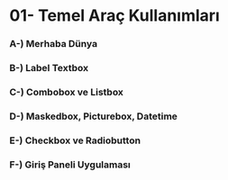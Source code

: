 # 01- Temel Araç Kullanımları

### A-) Merhaba Dünya

### B-) Label Textbox

### C-) Combobox ve Listbox

### D-) Maskedbox, Picturebox, Datetime

### E-) Checkbox ve Radiobutton

### F-) Giriş Paneli Uygulaması
